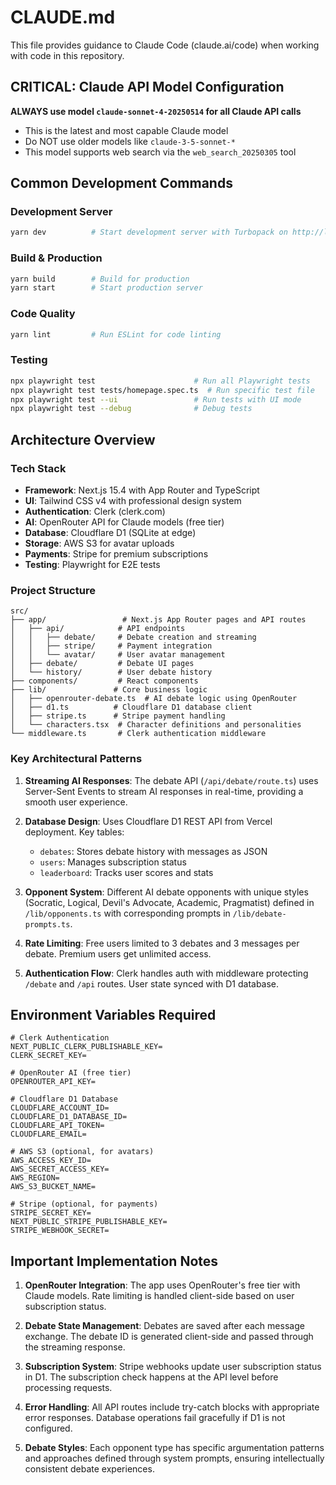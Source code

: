 # CLAUDE.md

This file provides guidance to Claude Code (claude.ai/code) when working with code in this repository.

## CRITICAL: Claude API Model Configuration

**ALWAYS use model `claude-sonnet-4-20250514` for all Claude API calls**
- This is the latest and most capable Claude model
- Do NOT use older models like `claude-3-5-sonnet-*` 
- This model supports web search via the `web_search_20250305` tool

## Common Development Commands

### Development Server
```bash
yarn dev          # Start development server with Turbopack on http://localhost:3000
```

### Build & Production
```bash
yarn build        # Build for production
yarn start        # Start production server
```

### Code Quality
```bash
yarn lint         # Run ESLint for code linting
```

### Testing
```bash
npx playwright test                      # Run all Playwright tests
npx playwright test tests/homepage.spec.ts  # Run specific test file
npx playwright test --ui                 # Run tests with UI mode
npx playwright test --debug              # Debug tests
```

## Architecture Overview

### Tech Stack
- **Framework**: Next.js 15.4 with App Router and TypeScript
- **UI**: Tailwind CSS v4 with professional design system
- **Authentication**: Clerk (clerk.com)
- **AI**: OpenRouter API for Claude models (free tier)
- **Database**: Cloudflare D1 (SQLite at edge)
- **Storage**: AWS S3 for avatar uploads
- **Payments**: Stripe for premium subscriptions
- **Testing**: Playwright for E2E tests

### Project Structure

```
src/
├── app/                 # Next.js App Router pages and API routes
│   ├── api/            # API endpoints
│   │   ├── debate/     # Debate creation and streaming
│   │   ├── stripe/     # Payment integration
│   │   └── avatar/     # User avatar management
│   ├── debate/         # Debate UI pages
│   └── history/        # User debate history
├── components/         # React components
├── lib/               # Core business logic
│   ├── openrouter-debate.ts  # AI debate logic using OpenRouter
│   ├── d1.ts          # Cloudflare D1 database client
│   ├── stripe.ts      # Stripe payment handling
│   └── characters.tsx  # Character definitions and personalities
└── middleware.ts       # Clerk authentication middleware
```

### Key Architectural Patterns

1. **Streaming AI Responses**: The debate API (`/api/debate/route.ts`) uses Server-Sent Events to stream AI responses in real-time, providing a smooth user experience.

2. **Database Design**: Uses Cloudflare D1 REST API from Vercel deployment. Key tables:
   - `debates`: Stores debate history with messages as JSON
   - `users`: Manages subscription status
   - `leaderboard`: Tracks user scores and stats

3. **Opponent System**: Different AI debate opponents with unique styles (Socratic, Logical, Devil's Advocate, Academic, Pragmatist) defined in `/lib/opponents.ts` with corresponding prompts in `/lib/debate-prompts.ts`.

4. **Rate Limiting**: Free users limited to 3 debates and 3 messages per debate. Premium users get unlimited access.

5. **Authentication Flow**: Clerk handles auth with middleware protecting `/debate` and `/api` routes. User state synced with D1 database.

## Environment Variables Required

```env
# Clerk Authentication
NEXT_PUBLIC_CLERK_PUBLISHABLE_KEY=
CLERK_SECRET_KEY=

# OpenRouter AI (free tier)
OPENROUTER_API_KEY=

# Cloudflare D1 Database
CLOUDFLARE_ACCOUNT_ID=
CLOUDFLARE_D1_DATABASE_ID=
CLOUDFLARE_API_TOKEN=
CLOUDFLARE_EMAIL=

# AWS S3 (optional, for avatars)
AWS_ACCESS_KEY_ID=
AWS_SECRET_ACCESS_KEY=
AWS_REGION=
AWS_S3_BUCKET_NAME=

# Stripe (optional, for payments)
STRIPE_SECRET_KEY=
NEXT_PUBLIC_STRIPE_PUBLISHABLE_KEY=
STRIPE_WEBHOOK_SECRET=
```

## Important Implementation Notes

1. **OpenRouter Integration**: The app uses OpenRouter's free tier with Claude models. Rate limiting is handled client-side based on user subscription status.

2. **Debate State Management**: Debates are saved after each message exchange. The debate ID is generated client-side and passed through the streaming response.

3. **Subscription System**: Stripe webhooks update user subscription status in D1. The subscription check happens at the API level before processing requests.

4. **Error Handling**: All API routes include try-catch blocks with appropriate error responses. Database operations fail gracefully if D1 is not configured.

5. **Debate Styles**: Each opponent type has specific argumentation patterns and approaches defined through system prompts, ensuring intellectually consistent debate experiences.